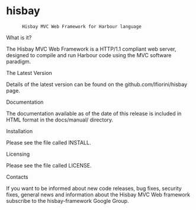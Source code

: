 hisbay
======

          Hisbay MVC Web Framework for Harbour language

   What is it?

   The Hisbay MVC Web Framework is a HTTP/1.1 compliant web 
   server, designed to compile and run Harbour code using 
   the MVC software paradigm.
  
   The Latest Version

   Details of the latest version can be found on the
   github.com/lfiorini/hisbay page.

   Documentation

   The documentation available as of the date of this release is
   included in HTML format in the docs/manual/ directory.

   Installation

   Please see the file called INSTALL.

   Licensing

   Please see the file called LICENSE.

   Contacts

   If you want to be informed about new code releases, bug fixes,
   security fixes, general news and information about the 
   Hisbay MVC Web framework subscribe to the hisbay-framework Google Group.
